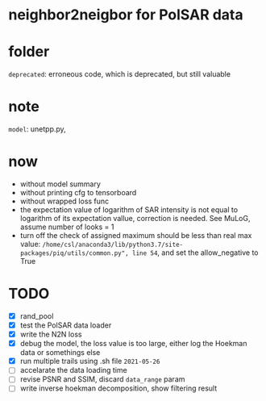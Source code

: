# neighbor2neigbor for PolSAR data

# folder
`deprecated`: erroneous code, which is deprecated, but still valuable

# note
`model`: unetpp.py, 

# now
- without model summary
- without printing cfg to tensorboard
- without wrapped loss func
- the expectation value of logarithm of SAR intensity is not equal to logarithm of its expectation vallue, correction is needed. See MuLoG, assume number of looks = 1
- turn off the check of assigned maximum should be less than real max value: `/home/csl/anaconda3/lib/python3.7/site-packages/piq/utils/common.py", line 54`, and set the allow_negative to True

# TODO
- [x] rand_pool
- [x] test the PolSAR data loader
- [x] write the N2N loss
- [x] debug the model, the loss value is too large, either log the Hoekman data or somethings else
- [x] run multiple trails using .sh file    `2021-05-26`
- [ ] accelarate the data loading time
- [ ] revise PSNR and SSIM, discard `data_range` param
- [ ] write inverse hoekman decomposition, show filtering result